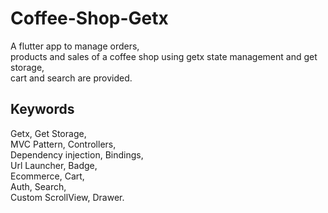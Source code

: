 # Coffee-Shop-Getx

A flutter app to manage orders,     
products and sales of a coffee shop using getx state management and get storage,   
cart and search are provided. 
## Keywords 
Getx, Get Storage,      
MVC Pattern, Controllers,     
Dependency injection, Bindings,    
Url Launcher, Badge,    
Ecommerce, Cart,     
Auth, Search,        
Custom ScrollView,  Drawer.      
